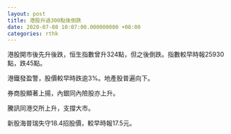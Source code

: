 ```yaml
---
layout: post
title: 港股升過300點後倒跌
date: 2020-07-08 10:07:00.000000000 +08:00
categories: rthk
---
```


港股開市後先升後跌，恒生指數曾升324點，但之後倒跌。指數較早時報25930點，跌45點。

港鐵發盈警，股價較早時跌逾3%。地產股普遍向下。

券商股顯著上揚，內銀同內險股亦上升。

騰訊同港交所上升，支撐大市。

新股海普瑞失守18.4招股價，較早時報17.5元。
